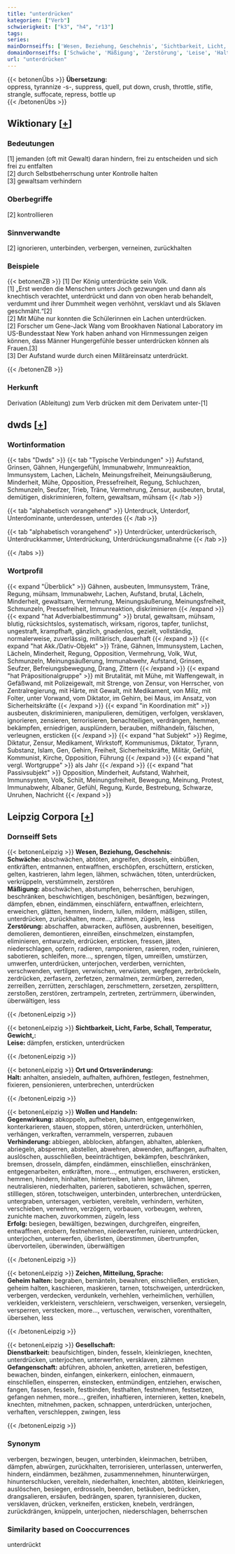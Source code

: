```yaml
---
title: "unterdrücken"
kategorien: ["Verb"]
schwierigkeit: ["k3", "h4", "r13"]
tags:
series:
mainDornseiffs: ['Wesen, Beziehung, Geschehnis', 'Sichtbarkeit, Licht, Farbe, Schall, Temperatur, Gewicht,', 'Ort und Ortsveränderung', 'Wollen und Handeln', 'Zeichen, Mitteilung, Sprache', 'Gesellschaft']
domainDornseiffs: ['Schwäche', 'Mäßigung', 'Zerstörung', 'Leise', 'Halt', 'Gegenwirkung', 'Verhinderung', 'Erfolg', 'Geheim halten', 'Dienstbarkeit', 'Gefangenschaft']
url: "unterdrücken"
---
```


{{< betonenÜbs >}}
**Übersetzung:**  
oppress, tyrannize -s-, suppress, quell, put down, crush, throttle, stifle, strangle, suffocate, repress, bottle up  
{{< /betonenÜbs >}}

## Wiktionary [[+](https://de.wiktionary.org/wiki/unterdrücken)]

### Bedeutungen
[1] jemanden (oft mit Gewalt) daran hindern, frei zu entscheiden und sich frei zu entfalten  
[2] durch Selbstbeherrschung unter Kontrolle halten  
[3] gewaltsam verhindern  

### Oberbegriffe
[2] kontrollieren  

### Sinnverwandte
[2] ignorieren, unterbinden, verbergen, verneinen, zurückhalten  

### Beispiele
{{< betonenZB >}}
[1] Der König unterdrückte sein Volk.  
[1] „Erst werden die Menschen unters Joch gezwungen und dann als knechtisch verachtet, unterdrückt und dann von oben herab behandelt, verdummt und ihrer Dummheit wegen verhöhnt, versklavt und als Sklaven geschmäht.“[2]  
[2] Mit Mühe nur konnten die Schülerinnen ein Lachen unterdrücken.  
[2] Forscher um Gene-Jack Wang vom Brookhaven National Laboratory im US-Bundesstaat New York haben anhand von Hirnmessungen zeigen können, dass Männer Hungergefühle besser unterdrücken können als Frauen.[3]  
[3] Der Aufstand wurde durch einen Militäreinsatz unterdrückt.  

{{< /betonenZB >}}
### Herkunft
Derivation (Ableitung) zum Verb drücken mit dem Derivatem unter-[1]  



## dwds [[+](https://www.dwds.de/wb/unterdrücken)]

### Wortinformation
{{< tabs "Dwds" >}}
{{< tab "Typische Verbindungen" >}}
Aufstand, Grinsen, Gähnen, Hungergefühl, Immunabwehr, Immunreaktion, Immunsystem, Lachen, Lächeln, Meinungsfreiheit, Meinungsäußerung, Minderheit, Mühe, Opposition, Pressefreiheit, Regung, Schluchzen, Schmunzeln, Seufzer, Trieb, Träne, Vermehrung, Zensur, ausbeuten, brutal, demütigen, diskriminieren, foltern, gewaltsam, mühsam
{{< /tab >}}

{{< tab "alphabetisch vorangehend" >}}
Unterdruck, Unterdorf, Unterdominante, unterdessen, unterdes
{{< /tab >}}

{{< tab "alphabetisch vorangehend" >}}
Unterdrücker, unterdrückerisch, Unterdruckkammer, Unterdrückung, Unterdrückungsmaßnahme
{{< /tab >}}

{{< /tabs >}}

### Wortprofil
{{< expand "Überblick" >}} Gähnen, ausbeuten, Immunsystem, Träne, Regung, mühsam, Immunabwehr, Lachen, Aufstand, brutal, Lächeln, Minderheit, gewaltsam, Vermehrung, Meinungsäußerung, Meinungsfreiheit, Schmunzeln, Pressefreiheit, Immunreaktion, diskriminieren {{< /expand >}}
{{< expand "hat Adverbialbestimmung" >}} brutal, gewaltsam, mühsam, blutig, rücksichtslos, systematisch, wirksam, rigoros, tapfer, tunlichst, ungestraft, krampfhaft, gänzlich, gnadenlos, gezielt, vollständig, normalerweise, zuverlässig, militärisch, dauerhaft {{< /expand >}}
{{< expand "hat Akk./Dativ-Objekt" >}} Träne, Gähnen, Immunsystem, Lachen, Lächeln, Minderheit, Regung, Opposition, Vermehrung, Volk, Wut, Schmunzeln, Meinungsäußerung, Immunabwehr, Aufstand, Grinsen, Seufzer, Befreiungsbewegung, Drang, Zittern {{< /expand >}}
{{< expand "hat Präpositionalgruppe" >}} mit Brutalität, mit Mühe, mit Waffengewalt, in Gefäßwand, mit Polizeigewalt, mit Strenge, von Zensur, von Herrscher, von Zentralregierung, mit Härte, mit Gewalt, mit Medikament, von Miliz, mit Folter, unter Vorwand, vom Diktator, im Gehirn, bei Maus, im Ansatz, von Sicherheitskräfte {{< /expand >}}
{{< expand "in Koordination mit" >}} ausbeuten, diskriminieren, manipulieren, demütigen, verfolgen, versklaven, ignorieren, zensieren, terrorisieren, benachteiligen, verdrängen, hemmen, bekämpfen, erniedrigen, ausplündern, berauben, mißhandeln, fälschen, verleugnen, ersticken {{< /expand >}}
{{< expand "hat Subjekt" >}} Regime, Diktatur, Zensur, Medikament, Wirkstoff, Kommunismus, Diktator, Tyrann, Substanz, Islam, Gen, Gehirn, Freiheit, Sicherheitskräfte, Militär, Gefühl, Kommunist, Kirche, Opposition, Führung {{< /expand >}}
{{< expand "hat vergl. Wortgruppe" >}} als Jahr {{< /expand >}}
{{< expand "hat Passivsubjekt" >}} Opposition, Minderheit, Aufstand, Wahrheit, Immunsystem, Volk, Schiit, Meinungsfreiheit, Bewegung, Meinung, Protest, Immunabwehr, Albaner, Gefühl, Regung, Kurde, Bestrebung, Schwarze, Unruhen, Nachricht {{< /expand >}}

## Leipzig Corpora [[+](https://corpora.uni-leipzig.de/en/res?word=unterdrücken&corpusId=deu_newscrawl-public_2018)]

### Dornseiff Sets
{{< betonenLeipzig >}}
**Wesen, Beziehung, Geschehnis:**  
**Schwäche:** abschwächen, abtöten, angreifen, drosseln, einbüßen, entkräften, entmannen, entwaffnen, erschöpfen, erschüttern, ersticken, gelten, kastrieren, lahm legen, lähmen, schwächen, töten, unterdrücken, verkrüppeln, verstümmeln, zerstören  
**Mäßigung:** abschwächen, abstumpfen, beherrschen, beruhigen, beschränken, beschwichtigen, beschönigen, besänftigen, bezwingen, dämpfen, ebnen, eindämmen, einschläfern, entwaffnen, erleichtern, erweichen, glätten, hemmen, lindern, lullen, mildern, mäßigen, stillen, unterdrücken, zurückhalten, more..., zähmen, zügeln, less  
**Zerstörung:** abschaffen, abwracken, auflösen, ausbrennen, beseitigen, demolieren, demontieren, einreißen, einschmelzen, einstampfen, eliminieren, entwurzeln, erdrücken, ersticken, fressen, jäten, niederschlagen, opfern, radieren, ramponieren, rasieren, roden, ruinieren, sabotieren, schleifen, more..., sprengen, tilgen, umreißen, umstürzen, umwerfen, unterdrücken, unterjochen, verderben, vernichten, verschwenden, vertilgen, verwischen, verwüsten, wegfegen, zerbröckeln, zerdrücken, zerfasern, zerfetzen, zermalmen, zermürben, zerreden, zerreißen, zerrütten, zerschlagen, zerschmettern, zersetzen, zersplittern, zerstoßen, zerstören, zertrampeln, zertreten, zertrümmern, überwinden, überwältigen, less  

{{< /betonenLeipzig >}}


{{< betonenLeipzig >}}
**Sichtbarkeit, Licht, Farbe, Schall, Temperatur, Gewicht,:**  
**Leise:** dämpfen, ersticken, unterdrücken  

{{< /betonenLeipzig >}}


{{< betonenLeipzig >}}
**Ort und Ortsveränderung:**  
**Halt:** anhalten, ansiedeln, aufhalten, aufhören, festlegen, festnehmen, fixieren, pensionieren, unterbrechen, unterdrücken  

{{< /betonenLeipzig >}}


{{< betonenLeipzig >}}
**Wollen und Handeln:**  
**Gegenwirkung:** abkoppeln, aufheben, bäumen, entgegenwirken, konterkarieren, stauen, stoppen, stören, unterdrücken, unterhöhlen, verhängen, verkraften, verrammeln, versperren, zubauen  
**Verhinderung:** abbiegen, abblocken, abfangen, abhalten, ablenken, abriegeln, absperren, abstellen, abwehren, abwenden, auffangen, aufhalten, auslöschen, ausschließen, beeinträchtigen, bekämpfen, beschränken, bremsen, drosseln, dämpfen, eindämmen, einschließen, einschränken, entgegenarbeiten, entkräften, more..., entmutigen, erschweren, ersticken, hemmen, hindern, hinhalten, hintertreiben, lahm legen, lähmen, neutralisieren, niederhalten, parieren, sabotieren, schwächen, sperren, stilllegen, stören, totschweigen, unterbinden, unterbrechen, unterdrücken, untergraben, untersagen, verbieten, vereiteln, verhindern, verhüten, verschieben, verwehren, verzögern, vorbauen, vorbeugen, wehren, zunichte machen, zuvorkommen, zügeln, less  
**Erfolg:** besiegen, bewältigen, bezwingen, durchgreifen, eingreifen, entwaffnen, erobern, festnehmen, niederwerfen, ruinieren, unterdrücken, unterjochen, unterwerfen, überlisten, überstimmen, übertrumpfen, übervorteilen, überwinden, überwältigen  

{{< /betonenLeipzig >}}


{{< betonenLeipzig >}}
**Zeichen, Mitteilung, Sprache:**  
**Geheim halten:** begraben, bemänteln, bewahren, einschließen, ersticken, geheim halten, kaschieren, maskieren, tarnen, totschweigen, unterdrücken, verbergen, verdecken, verdunkeln, verhehlen, verheimlichen, verhüllen, verkleiden, verkleistern, verschleiern, verschweigen, versenken, versiegeln, versperren, verstecken, more..., vertuschen, verwischen, vorenthalten, übersehen, less  

{{< /betonenLeipzig >}}


{{< betonenLeipzig >}}
**Gesellschaft:**  
**Dienstbarkeit:** beaufsichtigen, binden, fesseln, kleinkriegen, knechten, unterdrücken, unterjochen, unterwerfen, versklaven, zähmen  
**Gefangenschaft:** abführen, abholen, anketten, arretieren, befestigen, bewachen, binden, einfangen, einkerkern, einlochen, einmauern, einschließen, einsperren, einstecken, entmündigen, entziehen, erwischen, fangen, fassen, fesseln, festbinden, festhalten, festnehmen, festsetzen, gefangen nehmen, more..., greifen, inhaftieren, internieren, ketten, knebeln, knechten, mitnehmen, packen, schnappen, unterdrücken, unterjochen, verhaften, verschleppen, zwingen, less  

{{< /betonenLeipzig >}}

### Synonym
verbergen, bezwingen, beugen, unterbinden, kleinmachen, betrüben, dämpfen, abwürgen, zurückhalten, terrorisieren, unterlassen, unterwerfen, hindern, eindämmen, bezähmen, zusammennehmen, hinunterwürgen, hinunterschlucken, vereiteln, niederhalten, knechten, abtöten, kleinkriegen, auslöschen, besiegen, erdrosseln, beenden, betäuben, bedrücken, drangsalieren, ersäufen, bedrängen, sparen, tyrannisieren, ducken, versklaven, drücken, verkneifen, ersticken, knebeln, verdrängen, zurückdrängen, knüppeln, unterjochen, niederschlagen, beherrschen


### Similarity based on Cooccurrences
unterdrückt

